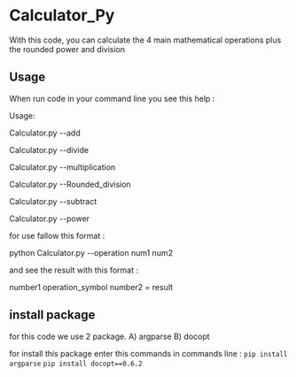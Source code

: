 # Calculator_Py
With this code, you can calculate the 4 main mathematical operations plus the rounded power and division

## Usage
When run code in your command line you see this help : 


Usage: 

Calculator.py --add <num1> <num2> 

Calculator.py --divide <num1> <num2>

Calculator.py --multiplication <num1> <num2>

Calculator.py --Rounded_division <num1> <num2>

Calculator.py --subtract <num1> <num2>

Calculator.py --power <num1> <num2>

for use fallow this format : 


python Calculator.py --operation num1 num2

and see the result with this format : 


number1 operation_symbol number2 = result 


## install package 
for this code we use 2 package.
A) argparse 
B) docopt

for install this package enter this commands in commands line : 
`pip install argparse`
`pip install docopt==0.6.2`